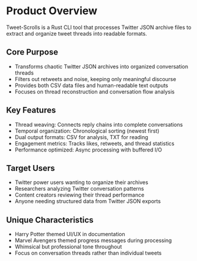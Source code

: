# Product Overview

Tweet-Scrolls is a Rust CLI tool that processes Twitter JSON archive files to extract and organize tweet threads into readable formats.

## Core Purpose
- Transforms chaotic Twitter JSON archives into organized conversation threads
- Filters out retweets and noise, keeping only meaningful discourse
- Provides both CSV data files and human-readable text outputs
- Focuses on thread reconstruction and conversation flow analysis

## Key Features
- Thread weaving: Connects reply chains into complete conversations
- Temporal organization: Chronological sorting (newest first)
- Dual output formats: CSV for analysis, TXT for reading
- Engagement metrics: Tracks likes, retweets, and thread statistics
- Performance optimized: Async processing with buffered I/O

## Target Users
- Twitter power users wanting to organize their archives
- Researchers analyzing Twitter conversation patterns
- Content creators reviewing their thread performance
- Anyone needing structured data from Twitter JSON exports

## Unique Characteristics
- Harry Potter themed UI/UX in documentation
- Marvel Avengers themed progress messages during processing
- Whimsical but professional tone throughout
- Focus on conversation threads rather than individual tweets